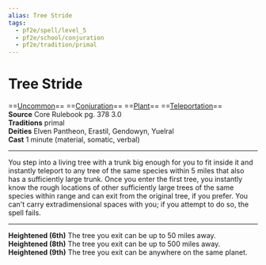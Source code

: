 ```yaml
---
alias: Tree Stride
tags:
  - pf2e/spell/level_5
  - pf2e/school/conjuration
  - pf2e/tradition/primal
---
```


# Tree Stride

==[Uncommon](Uncommon.md)== ==[Conjuration](Conjuration.md)== ==[Plant](Plant.md)== ==[Teleportation](Teleportation.md)==  
__Source__ Core Rulebook pg. 378 3.0  
**Traditions** primal  
**Deities** Elven Pantheon, Erastil, Gendowyn, Yuelral  
**Cast** 1 minute (material, somatic, verbal)

---

You step into a living tree with a trunk big enough for you to fit inside it and instantly teleport to any tree of the same species within 5 miles that also has a sufficiently large trunk. Once you enter the first tree, you instantly know the rough locations of other sufficiently large trees of the same species within range and can exit from the original tree, if you prefer. You can't carry extradimensional spaces with you; if you attempt to do so, the spell fails.

<hr>

**Heightened (6th)** The tree you exit can be up to 50 miles away.  
**Heightened (8th)** The tree you exit can be up to 500 miles away.  
**Heightened (9th)** The tree you exit can be anywhere on the same planet.
